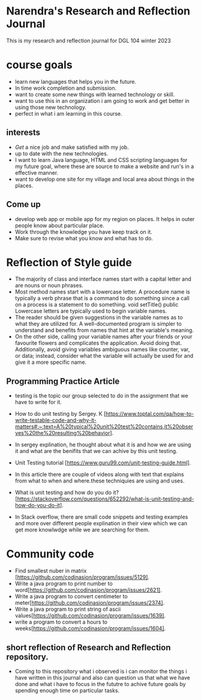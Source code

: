 # Narendra's Research and Reflection Journal
This is my research and reflection journal for DGL 104 winter 2023


# course goals

- learn new languages that helps you in the future.
- In time work completion and submission.
- want to create some new things with learned technology or skill.
- want to use this in an organization i am going to work and get better in using those new technology.
- perfect in what i am learning in this course.


## interests

- *Get* a nice job and make satisfied with my job.
- up to date with the new technologies.
- I want to learn Java language, HTML and CSS scripting languages for my  future goal, where these are source to make a website and run's in a effective manner.
- want to develop one site for my village and local area about things in the places.

## Come up

- develop web app or mobile app for my region on places. It helps in outer people know about particular place.
- Work through the knowledge you have keep track on it.
- Make sure to revise what you know and what has to do.



# Reflection of Style guide

- The majority of class and interface names start with a capital letter and are nouns or noun phrases.
- Most method names start with a lowercase letter. A procedure name is typically a verb phrase that is a command to do something since a call on a process is a statement to do something.
void setTitle() public
Lowercase letters are typically used to begin variable names.
- The reader should be given suggestions in the variable names as to what they are utilized for. A well-documented program is simpler to understand and benefits from names that hint at the variable's meaning. 
- On the other side, calling your variable names after your friends or your favourite flowers and complicates the application. Avoid doing that. Additionally, avoid giving variables ambiguous names like counter, var, or data; instead, consider what the variable will actually be used for and give it a more specific name.

## Programming Practice Article 

- testing is the topic our group selected to do in the assignment that we have to write for it.

- How to do unit testing by Sergey. K [https://www.toptal.com/qa/how-to-write-testable-code-and-why-it-matters#:~:text=A%20typical%20unit%20test%20contains,it%20observes%20the%20resulting%20behavior].
- In sergey explination, he thought about what it is and how we are using it and what are the benifits that we can achive by this unit testing.

- Unit Testing tutorial [https://www.guru99.com/unit-testing-guide.html].
- In this article there are couple of videos along with text that explains from what to when and where.these techniquies are using and uses.

- What is unit testing and how do you do it? [https://stackoverflow.com/questions/652292/what-is-unit-testing-and-how-do-you-do-it].
- In Stack overflow, there are small code snippets and testing examples and more over different people explination in their view which we can get more knowlwdge while we are searching for them.

# Community code
- Find smallest nuber in matrix [https://github.com/codinasion/program/issues/5129].
- Write a java program to print number to word[https://github.com/codinasion/program/issues/2621].
- Write a java program to convert centimeter to meter[https://github.com/codinasion/program/issues/2374].
- Write a java program to print string of ascii values[https://github.com/codinasion/program/issues/1639].
- write a program to convert a hours to weeks[https://github.com/codinasion/program/issues/1604].


## short reflection of Research and Reflection repository.
- Coming to this repository what i observed is i can monitor the things i have written in this journal and also can question us that what we have done and what i have to focus in the fututre to achive future goals by spending enough time on particular tasks.
